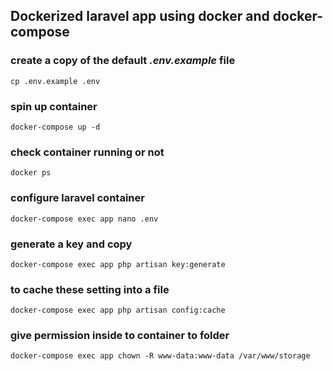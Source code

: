 ## Dockerized laravel app using docker and docker-compose

### create a copy of the default *.env.example* file

``cp .env.example .env``

### spin up container

``docker-compose up -d``

### check container running or not 

``docker ps``

### configure laravel container 

``docker-compose exec app nano .env``

### generate a key and copy 

``docker-compose exec app php artisan key:generate``

### to cache these setting into a file

``docker-compose exec app php artisan config:cache``

### give permission inside to container to folder

``docker-compose exec app chown -R www-data:www-data /var/www/storage``
